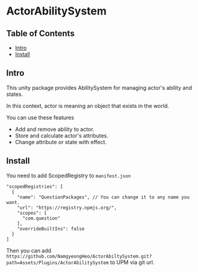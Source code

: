 # ActorAbilitySystem
## Table of Contents
- [Intro](#Intro) 
- [Install](#Install)

## Intro 
This unity package provides AbilitySystem for managing actor's ability and states.

In this context, actor is meaning an object that exists in the world.

You can use these features
 - Add and remove ability to actor.
 - Store and calculate actor's attributes.
 - Change attribute or state with effect.

## Install
You need to add ScopedRegistry to `manifest.json`
```
"scopedRegistries": [
  {
    "name": "QuestionPackages", // You can change it to any name you want.
    "url": "https://registry.npmjs.org/",
    "scopes": [
      "com.question"
    ],
    "overrideBuiltIns": false
  }
]
```

Then you can add `https://github.com/NamgyeongHeo/ActorAbiltySystem.git?path=Assets/Plugins/ActorAbilitySystem` to UPM via git url.
